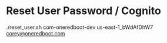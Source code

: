 # Reset User Password / Cognito
./reset_user.sh com-oneredboot-dev us-east-1_bWdAfDhW7 corey@oneredboot.com